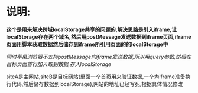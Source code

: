 # 说明:
**这个是用来解决跨域localStorage共享的问题的,解决思路是引入iframe,让localStorage存在两个域名,然后用postMessage发送数据到iframe页面,iframe页面用脚本获取数据然后储存到iframe所引用页面的的localStorage中**

*同时苹果浏览器不支持postMessage向iframe发送数据,所以用query参数,然后在目标页面首行加入取到数据,存入localStorage*

siteA是主网站,siteB是目标网站(里面一个首页用来验证数据,一个为iframe准备执行代码,然后储存数据到localStorage),网站的地址已经写死,根据具体情况修改